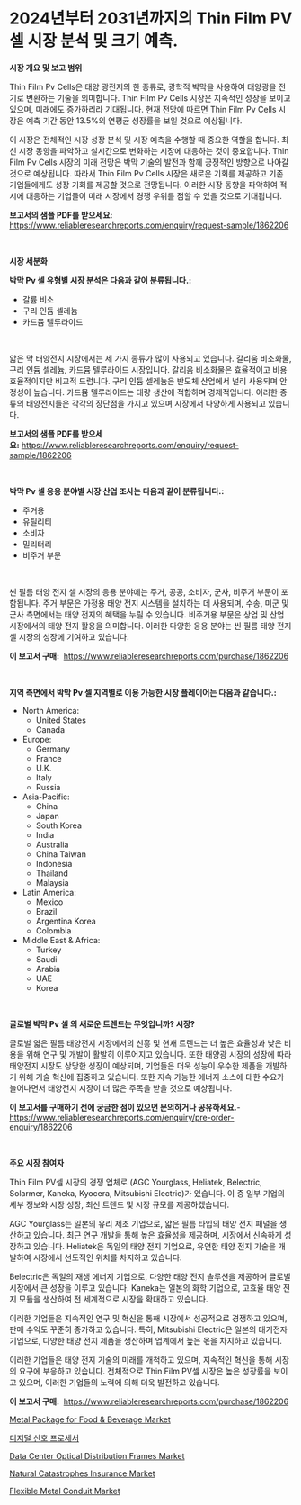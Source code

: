 <p><h1>2024년부터 2031년까지의 Thin Film PV 셀 시장 분석 및 크기 예측.</h1></p><p><strong>시장 개요 및 보고 범위</strong></p>
<p><p>Thin Film Pv Cells은 태양 광전지의 한 종류로, 광학적 박막을 사용하여 태양광을 전기로 변환하는 기술을 의미합니다. Thin Film Pv Cells 시장은 지속적인 성장을 보이고 있으며, 미래에도 증가하리라 기대됩니다. 현재 전망에 따르면 Thin Film Pv Cells 시장은 예측 기간 동안 13.5%의 연평균 성장률을 보일 것으로 예상됩니다.</p><p>이 시장은 전체적인 시장 성장 분석 및 시장 예측을 수행할 때 중요한 역할을 합니다. 최신 시장 동향을 파악하고 실시간으로 변화하는 시장에 대응하는 것이 중요합니다. Thin Film Pv Cells 시장의 미래 전망은 박막 기술의 발전과 함께 긍정적인 방향으로 나아갈 것으로 예상됩니다. 따라서 Thin Film Pv Cells 시장은 새로운 기회를 제공하고 기존 기업들에게도 성장 기회를 제공할 것으로 전망됩니다. 이러한 시장 동향을 파악하여 적시에 대응하는 기업들이 미래 시장에서 경쟁 우위를 점할 수 있을 것으로 기대됩니다.</p></p>
<p><strong>보고서의 샘플 PDF를 받으세요:</strong> <a href="https://www.reliableresearchreports.com/enquiry/request-sample/1862206">https://www.reliableresearchreports.com/enquiry/request-sample/1862206</a></p>
<p>&nbsp;</p>
<p><strong>시장 세분화</strong></p>
<p><strong>박막 Pv 셀 유형별 시장 분석은 다음과 같이 분류됩니다.:</strong></p>
<p><ul><li>갈륨 비소</li><li>구리 인듐 셀레늄</li><li>카드뮴 텔루라이드</li></ul></p>
<p>&nbsp;</p>
<p><p>얇은 막 태양전지 시장에서는 세 가지 종류가 많이 사용되고 있습니다. 갈리움 비소화물, 구리 인듐 셀레늄, 카드뮴 텔루라이드 시장입니다. 갈리움 비소화물은 효율적이고 비용 효율적이지만 비교적 드럽니다. 구리 인듐 셀레늄은 반도체 산업에서 널리 사용되며 안정성이 높습니다. 카드뮴 텔루라이드는 대량 생산에 적합하며 경제적입니다. 이러한 종류의 태양전지들은 각각의 장단점을 가지고 있으며 시장에서 다양하게 사용되고 있습니다.</p></p>
<p><strong>보고서의 샘플 PDF를 받으세요:</strong>&nbsp;<a href="https://www.reliableresearchreports.com/enquiry/request-sample/1862206">https://www.reliableresearchreports.com/enquiry/request-sample/1862206</a></p>
<p>&nbsp;</p>
<p><strong> 박막 Pv 셀 응용 분야별 시장 산업 조사는 다음과 같이 분류됩니다.:</strong></p>
<p><ul><li>주거용</li><li>유틸리티</li><li>소비자</li><li>밀리터리</li><li>비주거 부문</li></ul></p>
<p>&nbsp;</p>
<p><p>씬 필름 태양 전지 셀 시장의 응용 분야에는 주거, 공공, 소비자, 군사, 비주거 부문이 포함됩니다. 주거 부문은 가정용 태양 전지 시스템을 설치하는 데 사용되며, 수송, 미군 및 군사 측면에서는 태양 전지의 혜택을 누릴 수 있습니다. 비주거용 부문은 상업 및 산업 시장에서의 태양 전지 활용을 의미합니다. 이러한 다양한 응용 분야는 씬 필름 태양 전지 셀 시장의 성장에 기여하고 있습니다.</p></p>
<p><strong>이 보고서 구매:</strong>&nbsp; <a href="https://www.reliableresearchreports.com/purchase/1862206">https://www.reliableresearchreports.com/purchase/1862206</a></p>
<p>&nbsp;</p>
<p><strong>지역 측면에서 박막 Pv 셀 지역별로 이용 가능한 시장 플레이어는 다음과 같습니다.:</strong></p>
<p><ul>
    <li>
        North America:
        <ul>
            <li>United States</li>
            <li>Canada</li>
        </ul>
    </li>
    <li>
        Europe:
        <ul>
            <li>Germany</li>
            <li>France</li>
            <li>U.K.</li>
            <li>Italy</li>
            <li>Russia</li>
        </ul>
    </li>
    <li>
        Asia-Pacific:
        <ul>
            <li>China</li>
            <li>Japan</li>
            <li>South Korea</li>
            <li>India</li>
            <li>Australia</li>
            <li>China Taiwan</li>
            <li>Indonesia</li>
            <li>Thailand</li>
            <li>Malaysia</li>
        </ul>
    </li>
    <li>
        Latin America:
        <ul>
            <li>Mexico</li>
            <li>Brazil</li>
            <li>Argentina Korea</li>
            <li>Colombia</li>
        </ul>
    </li>
    <li>
        Middle East & Africa:
        <ul>
            <li>Turkey</li>
            <li>Saudi</li>
            <li>Arabia</li>
            <li>UAE</li>
            <li>Korea</li>
        </ul>
    </li>
    </ul></p>
<p>&nbsp;</p>
<p><strong>글로벌 박막 Pv 셀 의 새로운 트렌드는 무엇입니까? 시장?</strong></p>
<p><p>글로벌 엷은 필름 태양전지 시장에서의 신흥 및 현재 트렌드는 더 높은 효율성과 낮은 비용을 위해 연구 및 개발이 활발히 이루어지고 있습니다. 또한 태양광 시장의 성장에 따라 태양전지 시장도 상당한 성장이 예상되며, 기업들은 더욱 성능이 우수한 제품을 개발하기 위해 기술 혁신에 집중하고 있습니다. 또한 지속 가능한 에너지 소스에 대한 수요가 늘어나면서 태양전지 시장이 더 많은 주목을 받을 것으로 예상됩니다.</p></p>
<p><strong>이 보고서를 구매하기 전에 궁금한 점이 있으면 문의하거나 공유하세요.</strong>- <a href="https://www.reliableresearchreports.com/enquiry/pre-order-enquiry/1862206">https://www.reliableresearchreports.com/enquiry/pre-order-enquiry/1862206</a></p>
<p>&nbsp;</p>
<p><strong>주요 시장 참여자</strong></p>
<p><p>Thin Film PV셀 시장의 경쟁 업체로 (AGC Yourglass, Heliatek, Belectric, Solarmer, Kaneka, Kyocera, Mitsubishi Electric)가 있습니다. 이 중 일부 기업의 세부 정보와 시장 성장, 최신 트렌드 및 시장 규모를 제공하겠습니다. </p><p>AGC Yourglass는 일본의 유리 제조 기업으로, 얇은 필름 타입의 태양 전지 패널을 생산하고 있습니다. 최근 연구 개발을 통해 높은 효율성을 제공하며, 시장에서 신속하게 성장하고 있습니다. Heliatek은 독일의 태양 전지 기업으로, 유연한 태양 전지 기술을 개발하여 시장에서 선도적인 위치를 차지하고 있습니다.</p><p>Belectric은 독일의 재생 에너지 기업으로, 다양한 태양 전지 솔루션을 제공하며 글로벌 시장에서 큰 성장을 이루고 있습니다. Kaneka는 일본의 화학 기업으로, 고효율 태양 전지 모듈을 생산하여 전 세계적으로 시장을 확대하고 있습니다.</p><p>이러한 기업들은 지속적인 연구 및 혁신을 통해 시장에서 성공적으로 경쟁하고 있으며, 판매 수익도 꾸준히 증가하고 있습니다. 특히, Mitsubishi Electric은 일본의 대기전자 기업으로, 다양한 태양 전지 제품을 생산하며 업계에서 높은 몫을 차지하고 있습니다.</p><p>이러한 기업들은 태양 전지 기술의 미래를 개척하고 있으며, 지속적인 혁신을 통해 시장의 요구에 부응하고 있습니다. 전체적으로 Thin Film PV셀 시장은 높은 성장률을 보이고 있으며, 이러한 기업들의 노력에 의해 더욱 발전하고 있습니다.</p></p>
<p><strong>이 보고서 구매:</strong>&nbsp;&nbsp;<a href="https://www.reliableresearchreports.com/purchase/1862206">https://www.reliableresearchreports.com/purchase/1862206</a></p>
<p><p><a href="https://view.publitas.com/reportprime-1/metal-package-for-food-beverage-market-size-global-industry-overview-market-segmentation-and-forecast-2024-to-2031/">Metal Package for Food & Beverage Market</a></p><p><a href="https://github.com/sougarounis/Market-Research-Report-List-2/blob/main/5349685191730.md">디지털 신호 프로세서</a></p><p><a href="https://view.publitas.com/reportprime-1/global-data-center-optical-distribution-frames-market-by-types-applications-and-major-players-with-regional-growth-rate-analysis-and-development-situation-from-2024-to-2031/">Data Center Optical Distribution Frames Market</a></p><p><a href="https://cautious-neon-760.notion.site/Natural-Catastrophes-Insurance-Market-Furnish-Information-about-Market-Size-Market-Share-Market-Dy-6150c23f5121435199a919ff2d73290a">Natural Catastrophes Insurance Market</a></p><p><a href="https://github.com/julyju69/Market-Research-Report-List-2/blob/main/flexible-metal-conduit-market.md">Flexible Metal Conduit Market</a></p></p>
